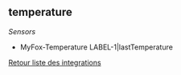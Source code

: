 ## temperature

*Sensors*
- MyFox-Temperature LABEL-1|lastTemperature


[Retour liste des integrations](../../integration.md)
